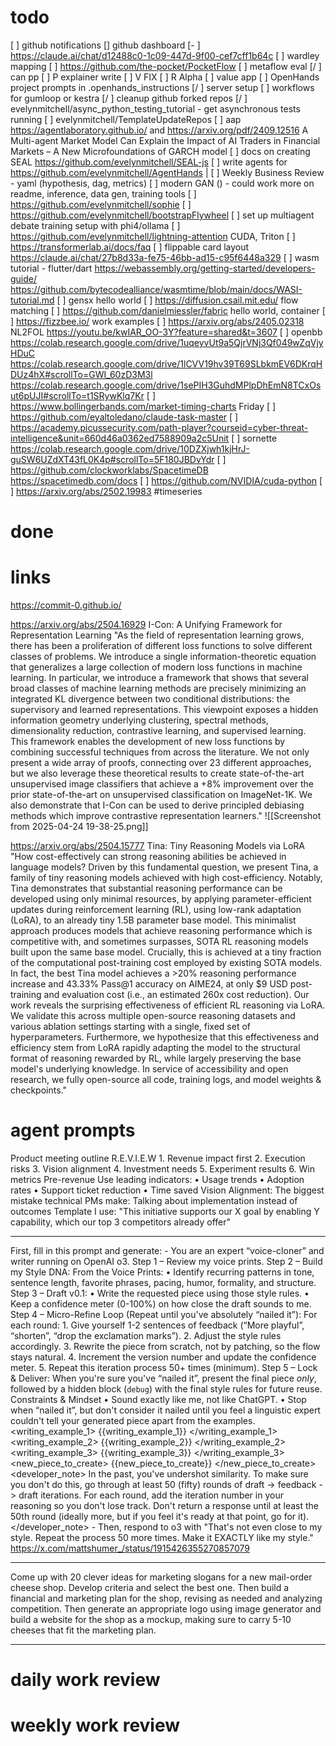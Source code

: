 
# todo

[ ] github notifications
[]   github dashboard
[- ] https://claude.ai/chat/d12488c0-1c09-447d-9f00-cef7cff1b64c
[ ] wardley mapping
[ ] https://github.com/the-pocket/PocketFlow
[ ] metaflow eval
[/ ] can pp
[ ] P explainer write
[ ] V FIX
[ ] R Alpha
[ ] value app
[ ] OpenHands project prompts in .openhands_instructions
[/ ] server setup
[ ] workflows for gumloop or kestra
[/ ] cleanup github forked repos
[/ ] evelynmitchell/async_python_testing_tutorial - get asynchronous tests running
[ ] evelynmitchell/TemplateUpdateRepos
[ ] aap https://agentlaboratory.github.io/ and https://arxiv.org/pdf/2409.12516 A Multi-agent Market Model Can Explain the Impact of AI Traders in Financial Markets – A New Microfoundations of GARCH model
[ ] docs on creating SEAL https://github.com/evelynmitchell/SEAL-js
[ ] write agents for https://github.com/evelynmitchell/AgentHands |
[ ] Weekly Business Review - yaml (hypothesis, dag, metrics)
[ ] modern GAN () - could work more on readme, inference, data gen, training tools
[ ] https://github.com/evelynmitchell/sophie
[ ] https://github.com/evelynmitchell/bootstrapFlywheel
[ ] set up multiagent debate training setup with phi4/ollama
[ ] https://github.com/evelynmitchell/lightning-attention CUDA, Triton
[ ] https://transformerlab.ai/docs/faq
[ ] flippable card layout https://claude.ai/chat/27b8d33a-fe75-46bb-ad15-c95f6448a329
[ ] wasm tutorial - flutter/dart https://webassembly.org/getting-started/developers-guide/ https://github.com/bytecodealliance/wasmtime/blob/main/docs/WASI-tutorial.md
[ ] gensx hello world
[ ] https://diffusion.csail.mit.edu/ flow matching 
[ ] https://github.com/danielmiessler/fabric hello world, container
[ ] https://fizzbee.io/ work examples
[ ] https://arxiv.org/abs/2405.02318 NL2FOL
https://youtu.be/kwIAR_OO-3Y?feature=shared&t=3607
[ ] openbb https://colab.research.google.com/drive/1uqeyvUt9a5QjrVNj3Qf049wZqVjyHDuC https://colab.research.google.com/drive/1lCVV19hv39T69SLbkmEV6DKrqHDUz4hX#scrollTo=GWI_60zD3M3l https://colab.research.google.com/drive/1sePIH3GuhdMPlpDhEmN8TCxOsut6pUJI#scrollTo=t1SRywKlq7Kr
[ ]  https://www.bollingerbands.com/market-timing-charts Friday
[ ] https://github.com/eyaltoledano/claude-task-master
[ ] https://academy.picussecurity.com/path-player?courseid=cyber-threat-intelligence&unit=660d46a0362ed7588909a2c5Unit
[ ] sornette https://colab.research.google.com/drive/10DZXjwh1kjHrJ-guSW6UZdXT43fL0K4p#scrollTo=5F180JBDvYdr
[ ] https://github.com/clockworklabs/SpacetimeDB https://spacetimedb.com/docs 
[ ] https://github.com/NVIDIA/cuda-python
[ ] https://arxiv.org/abs/2502.19983 #timeseries 
# done
# links

https://commit-0.github.io/

https://arxiv.org/abs/2504.16929 I-Con: A Unifying Framework for Representation Learning "As the field of representation learning grows, there has been a proliferation of different loss functions to solve different classes of problems. We introduce a single information-theoretic equation that generalizes a large collection of modern loss functions in machine learning. In particular, we introduce a framework that shows that several broad classes of machine learning methods are precisely minimizing an integrated KL divergence between two conditional distributions: the supervisory and learned representations. This viewpoint exposes a hidden information geometry underlying clustering, spectral methods, dimensionality reduction, contrastive learning, and supervised learning. This framework enables the development of new loss functions by combining successful techniques from across the literature. We not only present a wide array of proofs, connecting over 23 different approaches, but we also leverage these theoretical results to create state-of-the-art unsupervised image classifiers that achieve a +8% improvement over the prior state-of-the-art on unsupervised classification on ImageNet-1K. We also demonstrate that I-Con can be used to derive principled debiasing methods which improve contrastive representation learners." ![[Screenshot from 2025-04-24 19-38-25.png]]

https://arxiv.org/abs/2504.15777 Tina: Tiny Reasoning Models via LoRA "How cost-effectively can strong reasoning abilities be achieved in language models? Driven by this fundamental question, we present Tina, a family of tiny reasoning models achieved with high cost-efficiency. Notably, Tina demonstrates that substantial reasoning performance can be developed using only minimal resources, by applying parameter-efficient updates during reinforcement learning (RL), using low-rank adaptation (LoRA), to an already tiny 1.5B parameter base model. This minimalist approach produces models that achieve reasoning performance which is competitive with, and sometimes surpasses, SOTA RL reasoning models built upon the same base model. Crucially, this is achieved at a tiny fraction of the computational post-training cost employed by existing SOTA models. In fact, the best Tina model achieves a >20\% reasoning performance increase and 43.33\% Pass@1 accuracy on AIME24, at only $9 USD post-training and evaluation cost (i.e., an estimated 260x cost reduction). Our work reveals the surprising effectiveness of efficient RL reasoning via LoRA. We validate this across multiple open-source reasoning datasets and various ablation settings starting with a single, fixed set of hyperparameters. Furthermore, we hypothesize that this effectiveness and efficiency stem from LoRA rapidly adapting the model to the structural format of reasoning rewarded by RL, while largely preserving the base model's underlying knowledge. In service of accessibility and open research, we fully open-source all code, training logs, and model weights \& checkpoints."

# agent prompts

Product meeting outline
R.E.V.I.E.W  1. Revenue impact first 2. Execution risks 3. Vision alignment 4. Investment needs 5. Experiment results 6. Win metrics
Pre-revenue Use leading indicators: • Usage trends • Adoption rates • Support ticket reduction • Time saved Vision Alignment: The biggest mistake technical PMs make: Talking about implementation instead of outcomes Template I use: "This initiative supports our X goal by enabling Y capability, which our top 3 competitors already offer"

---
First, fill in this prompt and generate: - <instructions> You are an expert “voice-cloner” and writer running on OpenAI o3. Step 1 – Review my voice prints. Step 2 – Build my Style DNA: From the Voice Prints: • Identify recurring patterns in tone, sentence length, favorite phrases, pacing, humor, formality, and structure. Step 3 – Draft v0.1: • Write the requested piece using those style rules. • Keep a confidence meter (0-100%) on how close the draft sounds to me. Step 4 – Micro-Refine Loop (Repeat until you've absolutely “nailed it”): For each round: 1. Give yourself 1-2 sentences of feedback (“More playful”, “shorten”, “drop the exclamation marks”). 2. Adjust the style rules accordingly. 3. Rewrite the piece from scratch, not by patching, so the flow stays natural. 4. Increment the version number and update the confidence meter. 5. Repeat this iteration process 50+ times (minimum). Step 5 – Lock & Deliver: When you're sure you've “nailed it”, present the final piece *only*, followed by a hidden block (```debug```) with the final style rules for future reuse. Constraints & Mindset • Sound exactly like me, not like ChatGPT. • Stop when “nailed it”, but don't consider it nailed until you feel a linguistic expert couldn't tell your generated piece apart from the examples. </instructions> <inputs> <writing_example_1> {{writing_example_1}} </writing_example_1> <writing_example_2> {{writing_example_2}} </writing_example_2> <writing_example_3> {{writing_example_3}} </writing_example_3> <new_piece_to_create> {{new_piece_to_create}} </new_piece_to_create> </inputs> <developer_note> In the past, you've undershot similarity. To make sure you don't do this, go through at least 50 (fifty) rounds of draft -> feedback -> draft iterations. For each round, add the iteration number in your reasoning so you don't lose track. Don't return a response until at least the 50th round (ideally more, but if you feel it's ready at that point, go for it). </developer_note> - Then, respond to o3 with "That's not even close to my style. Repeat the process 50 more times. Make it EXACTLY like my style." https://x.com/mattshumer_/status/1915426355270857079


---
Come up with 20 clever ideas for marketing slogans for a new mail-order cheese shop. Develop criteria and select the best one. Then build a financial and marketing plan for the shop, revising as needed and analyzing competition. Then generate an appropriate logo using image generator and build a website for the shop as a mockup, making sure to carry 5-10 cheeses that fit the marketing plan.

---

# daily work review

# weekly work review